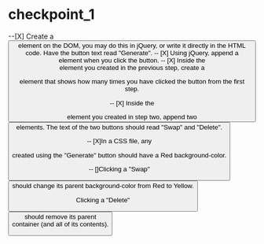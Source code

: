 # checkpoint_1

 --[X] Create a <button> element on the DOM, you may do this in jQuery, or write it directly in the HTML code. Have the button text read "Generate".
 -- [X] Using jQuery, append a <div> element when you click the button.
 -- [X] Inside the <div> element you created in the previous step,   create a <p> element that shows how many times you have clicked the button from the first step.

-- [X] Inside the <div> element you created in step two, append two <button> elements. The text of the two buttons should read "Swap" and "Delete".

-- [X]In a CSS file, any <div> created using the "Generate" button should have a Red background-color.

-- []Clicking a "Swap" <button> should change its parent background-color from Red to Yellow.

Clicking a "Delete" <button> should remove its parent <div> container (and all of its contents).
